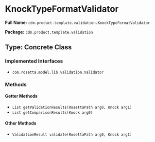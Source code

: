 # KnockTypeFormatValidator

**Full Name:** `cdm.product.template.validation.KnockTypeFormatValidator`

**Package:** `cdm.product.template.validation`

## Type: Concrete Class

### Implemented Interfaces

- `com.rosetta.model.lib.validation.Validator`

### Methods

#### Getter Methods

- `List getValidationResults(RosettaPath arg0, Knock arg1)`
- `List getComparisonResults(Knock arg0)`

#### Other Methods

- `ValidationResult validate(RosettaPath arg0, Knock arg1)`


